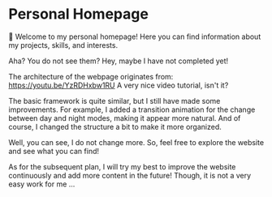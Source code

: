 # Personal Homepage

:gift: Welcome to my personal homepage! 
Here you can find information about my projects, skills, and interests.

Aha? You do not see them?
Hey, maybe I have not completed yet!


The architecture of the webpage originates from:
https://youtu.be/YzRDHxbw1RU
A very nice video tutorial, isn't it?

The basic framework is quite similar, but I still have made some improvements. For example, I added a transition animation for the change between day and night modes, making it appear more natural. And of course, I changed the structure a bit to make it more organized.

Well, you can see, I do not change more. So, feel free to explore the website and see what you can find!

As for the subsequent plan, I will try my best to improve the website continuously and add more content in the future! Though, it is not a very easy work for me ...
